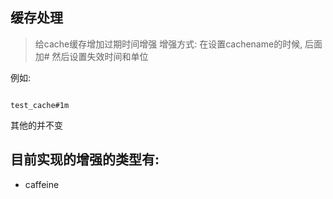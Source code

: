 ## 缓存处理

> 给cache缓存增加过期时间增强
> 增强方式: 在设置cachename的时候, 后面加# 然后设置失效时间和单位
>

例如:

```text

test_cache#1m
```

其他的并不变

## 目前实现的增强的类型有:

- caffeine